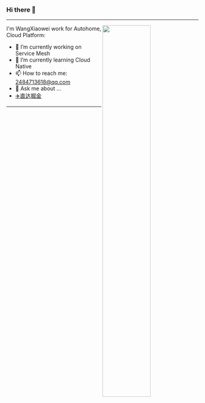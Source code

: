 ### Hi there 👋

<!--
**XiaoweiM/XiaoweiM** is a ✨ _special_ ✨ repository because its `README.md` (this file) appears on your GitHub profile.
-->

---

[<img align="right" width="50%" src="https://github-readme-stats.vercel.app/api?username=XiaoweiM&show_icons=true&theme=merko">](https://metrics.lecoq.io/XiaoweiM?template=classic)

I'm WangXiaowei work for Autohome, Cloud Platform:

- 🔭 I’m currently working on Service Mesh
- 🌱 I’m currently learning Cloud Native
- 📫 How to reach me: 2484713618@qq.com
- 💬 Ask me about ...
- [✈️直达掘金](https://juejin.cn/user/1345457963148701)

---



